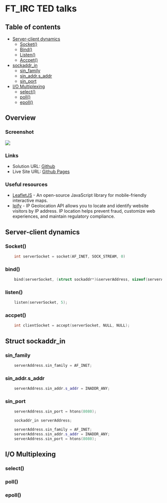# FT_IRC TED talks

## Table of contents

- [Server-client dynamics](#Server-client-dynamics)
  - [Socket()](#socket)
  - [Bind()](#bind)
  - [Listen()](#listen)
  - [Accpet()](#accept)
- [sockaddr_in](#sockaddr-in)
	- [sin_family](#sin-family)
	- [sin_addr.s_addr](#sin-addr.s-addr)
	- [sin_port](#sin-port)
- [I/O Multiplexing](#I/O-Multiplexing)
  - [select()](#select)
  - [poll()](#poll)
  - [epoll()](#epoll)

## Overview

### Screenshot

![](./images/mobile-design.jpg)	

### Links

- Solution URL: [Github](https://github.com/allfigueiredodev/ip-adress-tracker.git)
- Live Site URL: [Github Pages](https://allfigueiredodev.github.io/ip-adress-tracker/)

### Useful resources

- [LeafletJS](https://leafletjs.com/) - An open-source JavaScript library for mobile-friendly interactive maps.
- [Ipify](https://geo.ipify.org/) - IP Geolocation API allows you to locate and identify website visitors by IP address. IP location helps prevent fraud, customize web experiences, and maintain regulatory compliance.

## Server-client dynamics

### Socket()

```cpp
	int serverSocket = socket(AF_INET, SOCK_STREAM, 0)
```

### bind()

```cpp
	bind(serverSocket, (struct sockaddr*)&serverAddress, sizeof(serverAddress));
```
### listen()

```cpp
	listen(serverSocket, 5);
```

### accpet()

```cpp
	int clientSocket = accept(serverSocket, NULL, NULL);
```
## Struct sockaddr_in

### sin_family

```cpp
	serverAddress.sin_family = AF_INET;
```
### sin_addr.s_addr

```cpp
	serverAddress.sin_addr.s_addr = INADDR_ANY;
```
### sin_port

```cpp
	serverAddress.sin_port = htons(8080);
```

```cpp
	sockaddr_in serverAddress;

	serverAddress.sin_family = AF_INET;
	serverAddress.sin_addr.s_addr = INADDR_ANY;
	serverAddress.sin_port = htons(8080);
```

## I/O Multiplexing

### select()

### poll()

### epoll()
